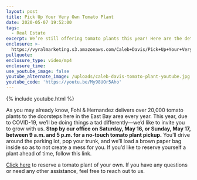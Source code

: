 ```yaml
---
layout: post
title: Pick Up Your Very Own Tomato Plant
date: 2020-05-07 19:52:00
tags:
  - Real Estate
excerpt: We’re still offering tomato plants this year! Here are the details.
enclosure: >-
  https://vyralmarketing.s3.amazonaws.com/Caleb+Davis/Pick+Up+Your+Very+Own+Tomato+Plant.mp4
pullquote:
enclosure_type: video/mp4
enclosure_time:
use_youtube_image: false
youtube_alternate_image: /uploads/caleb-davis-tomato-plant-youtube.jpg
youtube_code: 'https://youtu.be/My98UOr5Aho'
---
```


{% include youtube.html %}

As you may already know, Fohl & Hernandez delivers over 20,000 tomato plants to the doorsteps here in the East Bay area every year. This year, due to COVID-19, we’ll be doing things a tad differently—we’d like to invite you to grow with us. **Stop by our office on Saturday, May 16, or Sunday, May 17, between 9 a.m. and 5 p.m. for a no-touch tomato plant pickup.** You’ll drive around the parking lot, pop your trunk, and we’ll load a brown paper bag inside so as to not create a mess for you. If you’d like to reserve yourself a plant ahead of time, follow this link.

<u><a target="_blank" href="https://docs.google.com/forms/d/1WNDuvZvPNhdeB0QAqQTUWVmVXm9Gtx-e1zSq7oPp_xQ/edit">Click here</a></u> to reserve a tomato plant of your own. If you have any questions or need any other assistance, feel free to reach out to us.